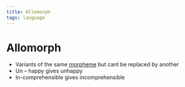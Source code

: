 ```yaml
---
title: Allomorph
tags: language
---
```


# Allomorph
- Variants of the same [morpheme](Morpheme.md) but cant be replaced by another
- Un – happy gives unhappy
- In-comprehensible gives incomprehensible
















































































